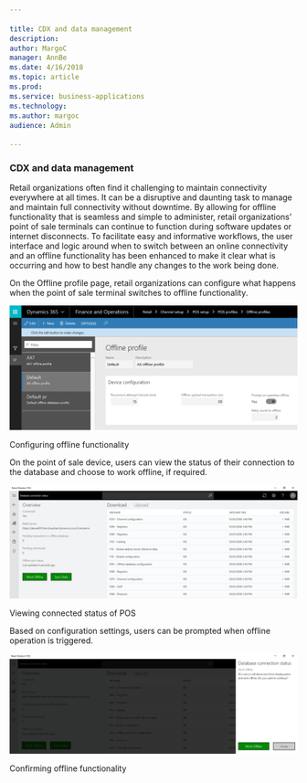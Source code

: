 ```yaml
---

title: CDX and data management
description: 
author: MargoC
manager: AnnBe
ms.date: 4/16/2018
ms.topic: article
ms.prod: 
ms.service: business-applications
ms.technology: 
ms.author: margoc
audience: Admin

---
```

### CDX and data management



Retail organizations often find it challenging to maintain connectivity
everywhere at all times. It can be a disruptive and daunting task to manage and
maintain full connectivity without downtime. By allowing for offline
functionality that is seamless and simple to administer, retail organizations’
point of sale terminals can continue to function during software updates or
internet disconnects. To facilitate easy and informative workflows, the user
interface and logic around when to switch between an online connectivity and an
offline functionality has been enhanced to make it clear what is occurring and
how to best handle any changes to the work being done.

On the Offline profile page, retail organizations can configure what happens
when the point of sale terminal switches to offline functionality.

![A screenshot of configuring offline functionality](media/cdx-and-data-management-1.png "A screenshot of configuring offline functionality")
<!-- Retail_CDX_A.png -->


Configuring offline functionality

On the point of sale device, users can view the status of their connection to
the database and choose to work offline, if required.

![A screenshot showing the connection status of point of sale](media/cdx-and-data-management-2.png "A screenshot showing the connection status of point of sale")
<!-- Retail_CDX_B.png -->


Viewing connected status of POS

Based on configuration settings, users can be prompted when offline operation is
triggered.

![A screenshot showing a Retail point of sale system displaying the database connection status and the option to work offline](media/cdx-and-data-management-3.png "A screenshot showing a Retail point of sale system displaying the database connection status and the option to work offline")
<!-- Retail_CDX_C.png -->


Confirming offline functionality
